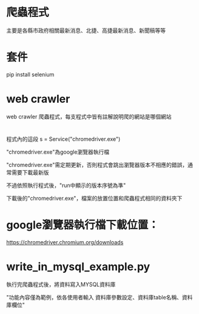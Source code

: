 # 爬蟲程式
主要是各縣市政府相關最新消息、北捷、高捷最新消息、新聞稿等等

# 套件
pip install selenium 


# web crawler
web crawler 爬蟲程式，每支程式中皆有註解說明爬的網站是哪個網站

# 

程式內的這段
s = Service("chromedriver.exe")


"chromedriver.exe"為google瀏覽器執行檔

"chromedriver.exe"需定期更新，否則程式會跳出瀏覽器版本不相應的錯誤，通常需要下載最新版

不過依照執行程式後，"run中顯示的版本序號為準"

下載後的"chromedriver.exe"，檔案的放置位置和爬蟲程式相同的資料夾下

# 

# google瀏覽器執行檔下載位置：
https://chromedriver.chromium.org/downloads


#


# write_in_mysql_example.py
執行完爬蟲程式後，將資料寫入MYSQL資料庫



"功能內容僅為範例，依各使用者輸入 資料庫參數設定、資料庫table名稱、資料庫欄位"
